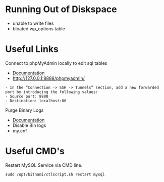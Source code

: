 # Running Out of Diskspace 

- unable to write files
- bloated wp_options table 

# Useful Links

Connect to phpMyAdmin locally to edit sql tables
* [Documentation](https://docs.bitnami.com/virtual-machine/faq/get-started/access-phpmyadmin/)
* http://127.0.0.1:8888/phpmyadmin/ 

```
- In the “Connection -> SSH -> Tunnels” section, add a new forwarded port by introducing the following values:
- Source port: 8888
- Destination: localhost:80
```

Purge Binary Logs
* [Documentation](https://dev.mysql.com/doc/refman/5.6/en/purge-binary-logs.html)
* Disable Bin logs
* my.cnf

# Useful CMD's

Restart MySQL Service via CMD line.
 
```
sudo /opt/bitnami/ctlscript.sh restart mysql
```
